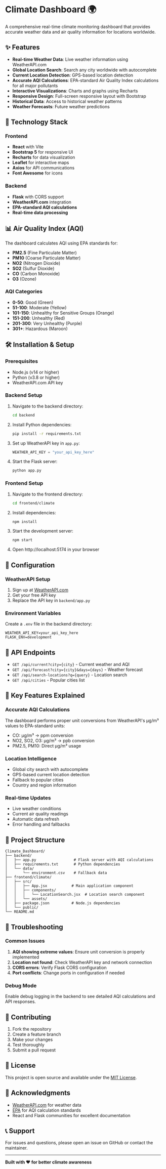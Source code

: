 # Climate Dashboard 🌍

A comprehensive real-time climate monitoring dashboard that provides accurate weather data and air quality information for locations worldwide.

## ✨ Features

- **Real-time Weather Data**: Live weather information using WeatherAPI.com
- **Global Location Search**: Search any city worldwide with autocomplete
- **Current Location Detection**: GPS-based location detection
- **Accurate AQI Calculations**: EPA-standard Air Quality Index calculations for all major pollutants
- **Interactive Visualizations**: Charts and graphs using Recharts
- **Responsive Design**: Full-screen responsive layout with Bootstrap
- **Historical Data**: Access to historical weather patterns
- **Weather Forecasts**: Future weather predictions

## 🚀 Technology Stack

### Frontend
- **React** with Vite
- **Bootstrap 5** for responsive UI
- **Recharts** for data visualization
- **Leaflet** for interactive maps
- **Axios** for API communications
- **Font Awesome** for icons

### Backend
- **Flask** with CORS support
- **WeatherAPI.com** integration
- **EPA-standard AQI calculations**
- **Real-time data processing**

## 📊 Air Quality Index (AQI)

The dashboard calculates AQI using EPA standards for:
- **PM2.5** (Fine Particulate Matter)
- **PM10** (Coarse Particulate Matter)
- **NO2** (Nitrogen Dioxide)
- **SO2** (Sulfur Dioxide)
- **CO** (Carbon Monoxide)
- **O3** (Ozone)

### AQI Categories
- **0-50**: Good (Green)
- **51-100**: Moderate (Yellow)
- **101-150**: Unhealthy for Sensitive Groups (Orange)
- **151-200**: Unhealthy (Red)
- **201-300**: Very Unhealthy (Purple)
- **301+**: Hazardous (Maroon)

## 🛠️ Installation & Setup

### Prerequisites
- Node.js (v14 or higher)
- Python (v3.8 or higher)
- WeatherAPI.com API key

### Backend Setup
1. Navigate to the backend directory:
   ```bash
   cd backend
   ```

2. Install Python dependencies:
   ```bash
   pip install -r requirements.txt
   ```

3. Set up WeatherAPI key in `app.py`:
   ```python
   WEATHER_API_KEY = "your_api_key_here"
   ```

4. Start the Flask server:
   ```bash
   python app.py
   ```

### Frontend Setup
1. Navigate to the frontend directory:
   ```bash
   cd frontend/climate
   ```

2. Install dependencies:
   ```bash
   npm install
   ```

3. Start the development server:
   ```bash
   npm start
   ```

4. Open http://localhost:5174 in your browser

## 🔧 Configuration

### WeatherAPI Setup
1. Sign up at [WeatherAPI.com](https://www.weatherapi.com/)
2. Get your free API key
3. Replace the API key in `backend/app.py`

### Environment Variables
Create a `.env` file in the backend directory:
```env
WEATHER_API_KEY=your_api_key_here
FLASK_ENV=development
```

## 📡 API Endpoints

- `GET /api/current?city={city}` - Current weather and AQI
- `GET /api/forecast?city={city}&days={days}` - Weather forecast
- `GET /api/search-locations?q={query}` - Location search
- `GET /api/cities` - Popular cities list

## 🌟 Key Features Explained

### Accurate AQI Calculations
The dashboard performs proper unit conversions from WeatherAPI's µg/m³ values to EPA-standard units:
- CO: µg/m³ → ppm conversion
- NO2, SO2, O3: µg/m³ → ppb conversion
- PM2.5, PM10: Direct µg/m³ usage

### Location Intelligence
- Global city search with autocomplete
- GPS-based current location detection
- Fallback to popular cities
- Country and region information

### Real-time Updates
- Live weather conditions
- Current air quality readings
- Automatic data refresh
- Error handling and fallbacks

## 🎯 Project Structure

```
Climate_Dashboard/
├── backend/
│   ├── app.py                 # Flask server with AQI calculations
│   ├── requirements.txt       # Python dependencies
│   └── data/
│       └── environment.csv    # Fallback data
├── frontend/climate/
│   ├── src/
│   │   ├── App.jsx           # Main application component
│   │   ├── components/
│   │   │   └── LocationSearch.jsx  # Location search component
│   │   └── assets/
│   ├── package.json          # Node.js dependencies
│   └── public/
└── README.md
```

## 🐛 Troubleshooting

### Common Issues
1. **AQI showing extreme values**: Ensure unit conversion is properly implemented
2. **Location not found**: Check WeatherAPI key and network connection
3. **CORS errors**: Verify Flask CORS configuration
4. **Port conflicts**: Change ports in configuration if needed

### Debug Mode
Enable debug logging in the backend to see detailed AQI calculations and API responses.

## 🤝 Contributing

1. Fork the repository
2. Create a feature branch
3. Make your changes
4. Test thoroughly
5. Submit a pull request

## 📄 License

This project is open source and available under the [MIT License](LICENSE).

## 🙏 Acknowledgments

- [WeatherAPI.com](https://www.weatherapi.com/) for weather data
- [EPA](https://www.epa.gov/) for AQI calculation standards
- React and Flask communities for excellent documentation

## 📞 Support

For issues and questions, please open an issue on GitHub or contact the maintainer.

---

**Built with ❤️ for better climate awareness**